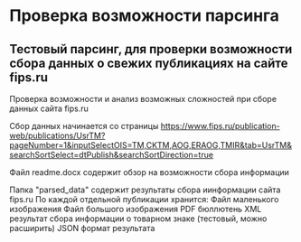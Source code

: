 # Проверка возможности парсинга
## Тестовый парсинг, для проверки возможности сбора данных о свежих публикациях на сайте fips.ru

Проверка возможности и анализ возможных сложностей при сборе данных сайта fips.ru

Сбор данных начинается со страницы
https://www.fips.ru/publication-web/publications/UsrTM?pageNumber=1&inputSelectOIS=TM,CKTM,AOG,ERAOG,TMIR&tab=UsrTM&searchSortSelect=dtPublish&searchSortDirection=true

Файл readme.docx содержит обзор на возможности сбора информации 

Папка "parsed_data" содержит результаты сбора иинформации сайта fips.ru
По каждой отдельной публикации хранится:
Файл маленького изображения
Файл большого изображения
PDF бюллютень
XML результат сбора информации о товарном знаке (тестовый, можно расширить)
JSON формат результата
